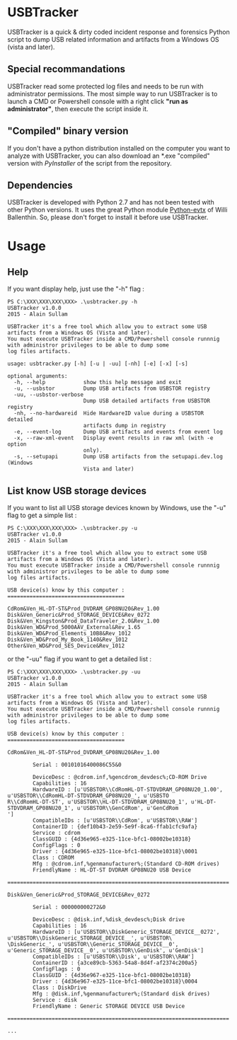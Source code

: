 # USBTracker #

USBTracker is a quick & dirty coded incident response and forensics Python script to dump USB related information and artifacts from a Windows OS (vista and later). 

## Special recommandations ##

USBTracker read some protected log files and needs to be run with administrator permissions. The most simple way to run USBTracker is to launch a CMD or Powershell console with a right click **"run as administrator"**, then execute the script inside it.

## "Compiled" binary version ##

If you don't have a python distribution installed on the computer you want to analyze with USBTracker, you can also download an *.exe "compiled" version with *PyInstaller* of the script from the repository.

## Dependencies ##

USBTracker is developed with Python 2.7 and has not been tested with other Python versions.
It uses the great Python module [Python-evtx](http://www.williballenthin.com/evtx/ "Python-evtx") of Willi Ballenthin. So, please don't forget to install it before use USBTracker.

# Usage #

## Help ##

If you want display help, just use the "-h" flag :

```
PS C:\XXX\XXX\XXX\XXX> .\usbtracker.py -h
USBTracker v1.0.0
2015 - Alain Sullam

USBTracker it's a free tool which allow you to extract some USB artifacts from a Windows OS (Vista and later).
You must execute USBTracker inside a CMD/Powershell console runnnig with administror privileges to be able to dump some
log files artifacts.

usage: usbtracker.py [-h] [-u | -uu] [-nh] [-e] [-x] [-s]

optional arguments:
  -h, --help            show this help message and exit
  -u, --usbstor         Dump USB artifacts from USBSTOR registry
  -uu, --usbstor-verbose
                        Dump USB detailed artifacts from USBSTOR registry
  -nh, --no-hardwareid  Hide HardwareID value during a USBSTOR detailed
                        artifacts dump in registry
  -e, --event-log       Dump USB artifacts and events from event log
  -x, --raw-xml-event   Display event results in raw xml (with -e option
                        only).
  -s, --setupapi        Dump USB artifacts from the setupapi.dev.log (Windows
                        Vista and later)
```

## List know USB storage devices ##

If you want to list all USB storage devices known by Windows, use the "-u" flag to get a simple list :

```
PS C:\XXX\XXX\XXX\XXX> .\usbtracker.py -u
USBTracker v1.0.0
2015 - Alain Sullam

USBTracker it's a free tool which allow you to extract some USB artifacts from a Windows OS (Vista and later).
You must execute USBTracker inside a CMD/Powershell console runnnig with administror privileges to be able to dump some
log files artifacts.

USB device(s) know by this computer :
=====================================

CdRom&Ven_HL-DT-ST&Prod_DVDRAM_GP08NU20&Rev_1.00
Disk&Ven_Generic&Prod_STORAGE_DEVICE&Rev_0272
Disk&Ven_Kingston&Prod_DataTraveler_2.0&Rev_1.00
Disk&Ven_WD&Prod_5000AAV_External&Rev_1.65
Disk&Ven_WD&Prod_Elements_10B8&Rev_1012
Disk&Ven_WD&Prod_My_Book_1140&Rev_1012
Other&Ven_WD&Prod_SES_Device&Rev_1012
```

or the "-uu" flag if you want to get a detailed list :

```
PS C:\XXX\XXX\XXX\XXX> .\usbtracker.py -uu
USBTracker v1.0.0
2015 - Alain Sullam

USBTracker it's a free tool which allow you to extract some USB artifacts from a Windows OS (Vista and later).
You must execute USBTracker inside a CMD/Powershell console runnnig with administror privileges to be able to dump some
log files artifacts.

USB device(s) know by this computer :
=====================================

CdRom&Ven_HL-DT-ST&Prod_DVDRAM_GP08NU20&Rev_1.00

        Serial : 00101016400086C55&0

        DeviceDesc : @cdrom.inf,%gencdrom_devdesc%;CD-ROM Drive
        Capabilities : 16
        HardwareID : [u'USBSTOR\\CdRomHL-DT-STDVDRAM_GP08NU20_1.00', u'USBSTOR\\CdRomHL-DT-STDVDRAM_GP08NU20_', u'USBSTO
R\\CdRomHL-DT-ST', u'USBSTOR\\HL-DT-STDVDRAM_GP08NU20_1', u'HL-DT-STDVDRAM_GP08NU20_1', u'USBSTOR\\GenCdRom', u'GenCdRom
']
        CompatibleIDs : [u'USBSTOR\\CdRom', u'USBSTOR\\RAW']
        ContainerID : {def10b43-2e59-5e9f-8ca6-ffab1cfc9afa}
        Service : cdrom
        ClassGUID : {4d36e965-e325-11ce-bfc1-08002be10318}
        ConfigFlags : 0
        Driver : {4d36e965-e325-11ce-bfc1-08002be10318}\0001
        Class : CDROM
        Mfg : @cdrom.inf,%genmanufacturer%;(Standard CD-ROM drives)
        FriendlyName : HL-DT-ST DVDRAM GP08NU20 USB Device

======================================================================

Disk&Ven_Generic&Prod_STORAGE_DEVICE&Rev_0272

        Serial : 000000000272&0

        DeviceDesc : @disk.inf,%disk_devdesc%;Disk drive
        Capabilities : 16
        HardwareID : [u'USBSTOR\\DiskGeneric_STORAGE_DEVICE__0272', u'USBSTOR\\DiskGeneric_STORAGE_DEVICE__', u'USBSTOR\
\DiskGeneric_', u'USBSTOR\\Generic_STORAGE_DEVICE__0', u'Generic_STORAGE_DEVICE__0', u'USBSTOR\\GenDisk', u'GenDisk']
        CompatibleIDs : [u'USBSTOR\\Disk', u'USBSTOR\\RAW']
        ContainerID : {a3ce89cb-5363-54a8-8d4f-af2374c200a5}
        ConfigFlags : 0
        ClassGUID : {4d36e967-e325-11ce-bfc1-08002be10318}
        Driver : {4d36e967-e325-11ce-bfc1-08002be10318}\0004
        Class : DiskDrive
        Mfg : @disk.inf,%genmanufacturer%;(Standard disk drives)
        Service : disk
        FriendlyName : Generic STORAGE DEVICE USB Device

======================================================================

...

```